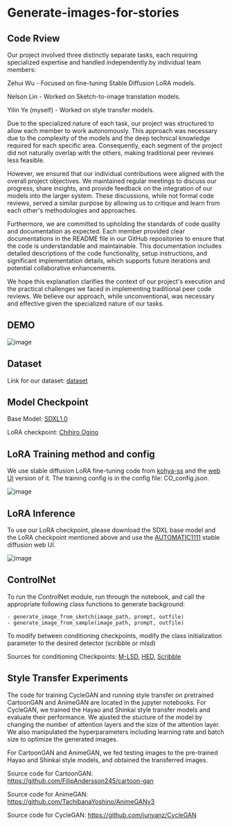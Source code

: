 # Generate-images-for-stories

## Code Rview
Our project involved three distinctly separate tasks, each requiring specialized expertise and handled independently by individual team members:

Zehui Wu - Focused on fine-tuning Stable Diffusion LoRA models.

Nelson Lin - Worked on Sketch-to-image translation models.

Yilin Ye (myself) - Worked on style transfer models.

Due to the specialized nature of each task, our project was structured to allow each member to work autonomously. This approach was necessary due to the complexity of the models and the deep technical knowledge required for each specific area. Consequently, each segment of the project did not naturally overlap with the others, making traditional peer reviews less feasible.

However, we ensured that our individual contributions were aligned with the overall project objectives. We maintained regular meetings to discuss our progress, share insights, and provide feedback on the integration of our models into the larger system. These discussions, while not formal code reviews, served a similar purpose by allowing us to critique and learn from each other's methodologies and approaches.

Furthermore, we are committed to upholding the standards of code quality and documentation as expected. Each member provided clear documentations in the README file in our GitHub repositories to ensure that the code is understandable and maintainable. This documentation includes detailed descriptions of the code functionality, setup instructions, and significant implementation details, which supports future iterations and potential collaborative enhancements.

We hope this explanation clarifies the context of our project's execution and the practical challenges we faced in implementing traditional peer code reviews. We believe our approach, while unconventional, was necessary and effective given the specialized nature of our tasks.

## DEMO
![image](https://github.com/zehuiwu/Generate-images-for-stories/assets/35386051/7cbebb17-ce01-4148-84ae-50763bfca9a1)

## Dataset
Link for our dataset: [dataset](https://drive.google.com/drive/folders/1hjxs5-X9-ES40j6gF1VVLcAw1ROuN2nX?usp=sharing)

## Model Checkpoint
Base Model: [SDXL1.0](https://huggingface.co/stabilityai/stable-diffusion-xl-base-1.0)

LoRA checkpoint: [Chihiro Ogino](https://drive.google.com/file/d/1ZBYxd7YFpYxGkUj3yB6Mj-HHX8KO3XWq/view?usp=drive_link)

## LoRA Training method and config
We use stable diffusion LoRA fine-tuning code from [kohya-ss](https://github.com/kohya-ss/sd-scripts) and the [web UI](https://github.com/bmaltais/kohya_ss) version of it. The training config is in the config file: CO_config.json.

![image](https://github.com/zehuiwu/Generate-images-for-stories/assets/35386051/e0f4b266-e302-4743-a204-a3732a83959b)

## LoRA Inference
To use our LoRA checkpoint, please download the SDXL base model and the LoRA checkpoint mentioned above and use the [AUTOMATIC1111](https://github.com/AUTOMATIC1111/stable-diffusion-webui) stable diffusion web UI. 

![image](https://github.com/zehuiwu/Generate-images-for-stories/assets/35386051/548783e0-122a-48b7-a5f5-79895b46e511)

## ControlNet

To run the ControlNet module, run through the notebook, and call the appropriate following class functions to generate background:

    - generate_image_from_sketch(image_path, prompt, outfile)  
    - generate_image_from_sample(image_path, prompt, outfile)

To modify between conditioning checkpoints, modify the class initialization parameter to the desired detector (scribble or mlsd)

Sources for conditioning Checkpoints: 
[M-LSD](https://huggingface.co/lllyasviel/sd-controlnet-mlsd), 
[HED](https://huggingface.co/lllyasviel/sd-controlnet-hed), 
[Scribble](https://huggingface.co/lllyasviel/sd-controlnet-scribble)

## Style Transfer Experiments
The code for training CycleGAN and running style transfer on pretrained CartoonGAN and AnimeGAN are located in the jupyter notebooks. For CycleGAN, we trained the Hayao and Shinkai style transfer models and evaluate their performance. We ajusted the stucture of the model by changing the number of attention layers and the size of the attention layer. We also manipulated the hyperparameters including learning rate and batch size to optimize the generated images.

For CartoonGAN and AnimeGAN, we fed testing images to the pre-trained Hayao and Shinkai style models, and obtained the transferred images.

Source code for CartoonGAN:
https://github.com/FilipAndersson245/cartoon-gan

Source code for AnimeGAN:
https://github.com/TachibanaYoshino/AnimeGANv3

Source code for CycleGAN:
https://github.com/junyanz/CycleGAN

